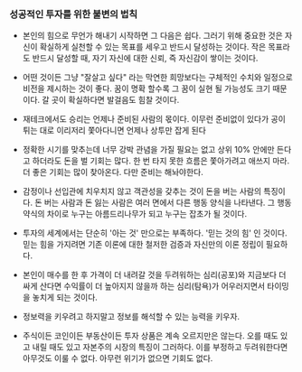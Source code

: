 ### 성공적인 투자를 위한 불변의 법칙

- 본인의 힘으로 무언가 해내기 시작하면 그 다음은 쉽다. 그러기 위해 중요한 것은 자신이 확실하게 실천할 수 있는 목표를 세우고 반드시 달성하는 것이다. 작은 목표라도 반드시 달성할 때, 자기 자신에 대한 신뢰, 즉 자신감이 쌓이는 것이다.

- 어떤 것이든 그냥 "잘살고 싶다" 라는 막연한 희망보다는 구체적인 수치와 일정으로 비전을 제시하는 것이 좋다. 꿈이 명확 할수록 그 꿈이 실현 될 가능성도 크기 때문이다. 갈 곳이 확실하다면 발걸음도 힘찰 것이다.

- 재테크에서도 승리는 언제나 준비된 사람의 몫이다. 이무런 준비없이 있다가 공이 튀는 대로 이리저리 쫓아다니면 언제나 상투만 잡게 된다

- 정확한 시기를 맞추는데 너무 강박 관념을 가질 필요는 없고 상위 10% 안에만 든다고 하더라도 돈을 벌 기회는 많다. 한 번 타지 못한 흐름은 쫓아가려고 애쓰지 마라. 더 좋은 기회는 많이 찾아온다. 다만 준비는 해놔야한다.

- 감정이나 선입관에 치우치지 않고 객관성을 갖추는 것이 돈을 버는 사람의 특징이다. 돈 버는 사람과 돈 잃는 사람은 여러 면에서 다른 행동 양식을 나타낸다. 그 행동 약식의 차이로 누구는 아름드리나무가 되고 누구는 잡초가 될 것이다.

- 투자의 세계에서는 단순히 '아는 것' 만으로는 부족하다. '믿는 것의 힘' 인 것이다. 믿는 힘을 가지려면 기존 이론에 대한 철저한 검증과 자신만의 이론 정립이 필요하다.

- 본인이 매수를 한 후 가격이 더 내려갈 것을 두려워하는 심리(공포)와 지금보다 더 싸게 산다면 수익률이 더 높아지지 않을까 하는 심리(탐욕)가 어우러지면서 타이밍을 놓치게 되는 것이다.

- 정보력을 키우려고 하지말고 정보를 해석할 수 있는 능력을 키우자.

- 주식이든 코인이든 부동산이든 투자 상품은 계속 오르지만은 않는다. 오를 때도 있고 내릴 때도 있고 자본주의 시장의 특징이 그러하다. 이를 부정하고 두려워한다면 아무것도 이룰 수 없다. 아무런 위기가 없으면 기회도 없다.

